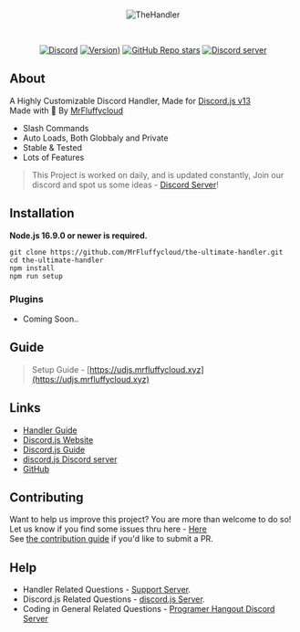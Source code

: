 <div align="center">
  <br />
  <p>
    <img src="https://media.discordapp.net/attachments/714722763000250428/977589843246854234/udjs.png?width=1440&height=260" alt="TheHandler" />
  </p>
  <br />
  <p>
    <a href="https://discord.com/invite/9Eg7Ngj2PQ"><img alt="Discord" src="https://img.shields.io/discord/842777291821285417?color=5865F2&label=chat&logo=discord&logoColor=white"></a>
    <a href="#"><img alt="Version)" src="https://img.shields.io/github/package-json/v/MrFluffycloud/the-ultimate-handler/main"></a>
    <a href="#"><img alt="GitHub Repo stars" src="https://img.shields.io/github/stars/MrFluffycloud/the-ultimate-handler?label=Stars&logo=github&logoColor=white&style=plastic"></a>
    <a href="https://github.com/prettier/prettier"><img src="https://img.shields.io/badge/code_style-prettier-ff69b4.svg?style=flat-square" alt="Discord server" /></a>
    
  </p>
</div>

## About

A Highly Customizable Discord Handler,
Made for [Discord.js v13](https://discord.js.org)<br>
Made with 🤍 By [MrFluffycloud](https://mrfluffycloud.xyz)<br>

- Slash Commands
- Auto Loads, Both Globbaly and Private
- Stable & Tested
- Lots of Features

> This Project is worked on daily, and is updated constantly, Join our discord and spot us some ideas - [Discord Server](https://discord.gg/9Eg7Ngj2PQ)!

## Installation

**Node.js 16.9.0 or newer is required.**

```sh-session
git clone https://github.com/MrFluffycloud/the-ultimate-handler.git
cd the-ultimate-handler
npm install
npm run setup
```

### Plugins

- Coming Soon..

## Guide

> Setup Guide - [https://udjs.mrfluffycloud.xyz](https://udjs.mrfluffycloud.xyz)

## Links

- [Handler Guide](https://udjs.mrfluffycloud.xyz)
- [Discord.js Website](https://discord.js.org)
- [Discord.js Guide](https://discordjs.guide)
- [discord.js Discord server](https://discord.gg/djs)
- [GitHub](https://github.com/discordjs/discord.js)

## Contributing

Want to help us improve this project? You are more than welcome to do so!
Let us know if you find some issues thru here - [Here]()<br>
See [the contribution guide](https://github.com/discordjs/discord.js/blob/main/.github/CONTRIBUTING.md) if you'd like to submit a PR.

## Help

- Handler Related Questions - [Support Server](https://discord.gg/9Eg7Ngj2PQ).
- Discord.js Related Questions - [discord.js Server](https://discord.gg/djs).
- Coding in General Related Questions - [Programer Hangout Discord Server](https://discord.gg/programming)
